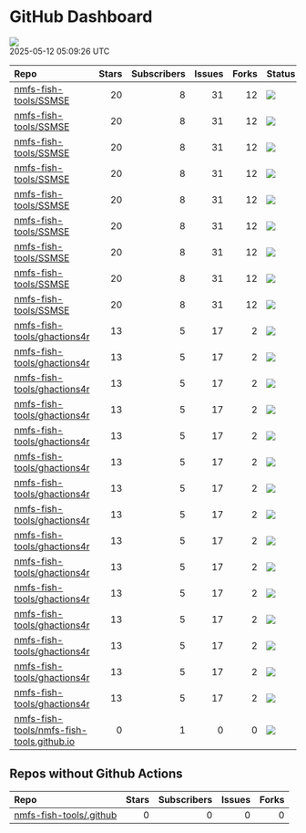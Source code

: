 GitHub Dashboard
================

![](https://github.com/nmfs-fish-tools/status/workflows/Render%20Status/badge.svg)  
2025-05-12 05:09:26 UTC

| Repo                                                                                                      | Stars | Subscribers | Issues | Forks | Status                                                                                                                                                                                                              | Commit                                                                                                                                                                                                               |
|:----------------------------------------------------------------------------------------------------------|------:|------------:|-------:|------:|:--------------------------------------------------------------------------------------------------------------------------------------------------------------------------------------------------------------------|:---------------------------------------------------------------------------------------------------------------------------------------------------------------------------------------------------------------------|
| [nmfs-fish-tools/SSMSE](https://github.com/nmfs-fish-tools/SSMSE)                                         |    20 |           8 |     31 |    12 | [![](https://github.com/nmfs-fish-tools/SSMSE/workflows/call-r-cmd-check/badge.svg)](https://github.com/nmfs-fish-tools/SSMSE/actions/runs/14950417718)                                                             | <a href="https://github.com/nmfs-fish-tools/SSMSE/commit/b53995fccdf81c772a04f3ca7d8908ad9443fcc5" title="change ghactions4r org location">b53995</a>                                                                |
| [nmfs-fish-tools/SSMSE](https://github.com/nmfs-fish-tools/SSMSE)                                         |    20 |           8 |     31 |    12 | [![](https://github.com/nmfs-fish-tools/SSMSE/workflows/call-calc_coverage/badge.svg)](https://github.com/nmfs-fish-tools/SSMSE/actions/runs/14797239789)                                                           | <a href="https://github.com/nmfs-fish-tools/SSMSE/commit/50ec0ad152e03e703bc7c34549a38bc59f23a67d" title="Prevent all files SS_output could possibly need from being deleted">50ec0a</a>                             |
| [nmfs-fish-tools/SSMSE](https://github.com/nmfs-fish-tools/SSMSE)                                         |    20 |           8 |     31 |    12 | [![](https://github.com/nmfs-fish-tools/SSMSE/workflows/call-doc-and-style-r/badge.svg)](https://github.com/nmfs-fish-tools/SSMSE/actions/runs/9226599777)                                                          | <a href="https://github.com/nmfs-fish-tools/SSMSE/commit/1f12b27f65403062d914a79d6e239e5ccb3e9dc0" title="style and docs: run devtools::document() and styler::style_pkg()">1f12b2</a>                               |
| [nmfs-fish-tools/SSMSE](https://github.com/nmfs-fish-tools/SSMSE)                                         |    20 |           8 |     31 |    12 | [![](https://github.com/nmfs-fish-tools/SSMSE/workflows/Render%20README/badge.svg)](https://github.com/nmfs-fish-tools/SSMSE/actions/runs/8515869774)                                                               | <a href="https://github.com/nmfs-fish-tools/SSMSE/commit/07850edb449c1ff194dc1e94101d019b8dae87ab" title="rm other uneeded workflows">07850e</a>                                                                     |
| [nmfs-fish-tools/SSMSE](https://github.com/nmfs-fish-tools/SSMSE)                                         |    20 |           8 |     31 |    12 | [![](https://github.com/nmfs-fish-tools/SSMSE/actions/workflows/pages/pages-build-deployment/badge.svg)](https://github.com/nmfs-fish-tools/SSMSE/actions/runs/9226634459)                                          | <a href="https://github.com/nmfs-fish-tools/SSMSE/commit/4e67aba54655200a90d862d92a81bc6dc77b8edb" title="Deploying to gh-pages from @ nmfs-fish-tools/SSMSE@1f12b27f65403062d914a79d6e239e5ccb3e9dc0 🚀">4e67ab</a> |
| [nmfs-fish-tools/SSMSE](https://github.com/nmfs-fish-tools/SSMSE)                                         |    20 |           8 |     31 |    12 | [![](https://github.com/nmfs-fish-tools/SSMSE/workflows/call-update-pkgdown/badge.svg)](https://github.com/nmfs-fish-tools/SSMSE/actions/runs/8515178981)                                                           | <a href="https://github.com/nmfs-fish-tools/SSMSE/commit/e1e5f42e064dae1ef4f33d1d8dc4216cadfc9f60" title="try a pkgdown build workflow">e1e5f4</a>                                                                   |
| [nmfs-fish-tools/SSMSE](https://github.com/nmfs-fish-tools/SSMSE)                                         |    20 |           8 |     31 |    12 | [![](https://github.com/nmfs-fish-tools/SSMSE/workflows/deploy%20pkgdown%20and%20user%20manual/badge.svg)](https://github.com/nmfs-fish-tools/SSMSE/actions/runs/14763753483)                                       | <a href="https://github.com/nmfs-fish-tools/SSMSE/commit/b53995fccdf81c772a04f3ca7d8908ad9443fcc5" title="change ghactions4r org location">b53995</a>                                                                |
| [nmfs-fish-tools/SSMSE](https://github.com/nmfs-fish-tools/SSMSE)                                         |    20 |           8 |     31 |    12 | [![](https://github.com/nmfs-fish-tools/SSMSE/workflows/gitleaks/badge.svg)](https://github.com/nmfs-fish-tools/SSMSE/actions/runs/8853743150)                                                                      | <a href="https://github.com/nmfs-fish-tools/SSMSE/commit/931617e6b4e1773e6b333f232c41095511a889a2" title="test secret scanning">931617</a>                                                                           |
| [nmfs-fish-tools/SSMSE](https://github.com/nmfs-fish-tools/SSMSE)                                         |    20 |           8 |     31 |    12 | [![](https://github.com/nmfs-fish-tools/SSMSE/actions/workflows/github-code-scanning/codeql/badge.svg)](https://github.com/nmfs-fish-tools/SSMSE/actions/runs/14962950480)                                          | <a href="https://github.com/nmfs-fish-tools/SSMSE/commit/b53995fccdf81c772a04f3ca7d8908ad9443fcc5" title="change ghactions4r org location">b53995</a>                                                                |
| [nmfs-fish-tools/ghactions4r](https://github.com/nmfs-fish-tools/ghactions4r)                             |    13 |           5 |     17 |     2 | [![](https://github.com/nmfs-fish-tools/ghactions4r/workflows/calc-coverage/badge.svg)](https://github.com/nmfs-fish-tools/ghactions4r/actions/runs/9293801172)                                                     | <a href="https://github.com/nmfs-fish-tools/ghactions4r/commit/3456d100a858796027f754ce70462b633054eb38" title="fix spaces">3456d1</a>                                                                               |
| [nmfs-fish-tools/ghactions4r](https://github.com/nmfs-fish-tools/ghactions4r)                             |    13 |           5 |     17 |     2 | [![](https://github.com/nmfs-fish-tools/ghactions4r/workflows/calc-covr-no-push/badge.svg)](https://github.com/nmfs-fish-tools/ghactions4r/actions/runs/13976815613)                                                | <a href="https://github.com/nmfs-fish-tools/ghactions4r/commit/4c57ea210b9c457126438a9cdb041612596de5b3" title="make reporting simpler">4c57ea</a>                                                                   |
| [nmfs-fish-tools/ghactions4r](https://github.com/nmfs-fish-tools/ghactions4r)                             |    13 |           5 |     17 |     2 | [![](https://github.com/nmfs-fish-tools/ghactions4r/workflows/call-build-pkgdown/badge.svg)](https://github.com/nmfs-fish-tools/ghactions4r/actions/runs/14916177318)                                               | <a href="https://github.com/nmfs-fish-tools/ghactions4r/commit/bd4fff572b7461ce341d9728c919ae707150ede9" title="style and docs: run devtools::document() and styler::style_pkg()">bd4fff</a>                         |
| [nmfs-fish-tools/ghactions4r](https://github.com/nmfs-fish-tools/ghactions4r)                             |    13 |           5 |     17 |     2 | [![](https://github.com/nmfs-fish-tools/ghactions4r/workflows/call-calc-cov-octocov/badge.svg)](https://github.com/nmfs-fish-tools/ghactions4r/actions/runs/14477657334)                                            | <a href="https://github.com/nmfs-fish-tools/ghactions4r/commit/6ef95b29901dbe4216fe96a49534e163ded26efe" title="deprecate use_calc_coverage">6ef95b</a>                                                              |
| [nmfs-fish-tools/ghactions4r](https://github.com/nmfs-fish-tools/ghactions4r)                             |    13 |           5 |     17 |     2 | [![](https://github.com/nmfs-fish-tools/ghactions4r/workflows/call-calc-cov-summaries/badge.svg)](https://github.com/nmfs-fish-tools/ghactions4r/actions/runs/14916177304)                                          | <a href="https://github.com/nmfs-fish-tools/ghactions4r/commit/bd4fff572b7461ce341d9728c919ae707150ede9" title="style and docs: run devtools::document() and styler::style_pkg()">bd4fff</a>                         |
| [nmfs-fish-tools/ghactions4r](https://github.com/nmfs-fish-tools/ghactions4r)                             |    13 |           5 |     17 |     2 | [![](https://github.com/nmfs-fish-tools/ghactions4r/workflows/call-calc-covr-no-push/badge.svg)](https://github.com/nmfs-fish-tools/ghactions4r/actions/runs/13978230201)                                           | <a href="https://github.com/nmfs-fish-tools/ghactions4r/commit/45e34ff5eb53b5329bd1caa0dce9bf167af8586c" title="set up reusable workflows">45e34f</a>                                                                |
| [nmfs-fish-tools/ghactions4r](https://github.com/nmfs-fish-tools/ghactions4r)                             |    13 |           5 |     17 |     2 | [![](https://github.com/nmfs-fish-tools/ghactions4r/workflows/call-create-cov-badge/badge.svg)](https://github.com/nmfs-fish-tools/ghactions4r/actions/runs/14916177300)                                            | <a href="https://github.com/nmfs-fish-tools/ghactions4r/commit/bd4fff572b7461ce341d9728c919ae707150ede9" title="style and docs: run devtools::document() and styler::style_pkg()">bd4fff</a>                         |
| [nmfs-fish-tools/ghactions4r](https://github.com/nmfs-fish-tools/ghactions4r)                             |    13 |           5 |     17 |     2 | [![](https://github.com/nmfs-fish-tools/ghactions4r/workflows/call-doc-and-style-r/badge.svg)](https://github.com/nmfs-fish-tools/ghactions4r/actions/runs/14916177319)                                             | <a href="https://github.com/nmfs-fish-tools/ghactions4r/commit/bd4fff572b7461ce341d9728c919ae707150ede9" title="style and docs: run devtools::document() and styler::style_pkg()">bd4fff</a>                         |
| [nmfs-fish-tools/ghactions4r](https://github.com/nmfs-fish-tools/ghactions4r)                             |    13 |           5 |     17 |     2 | [![](https://github.com/nmfs-fish-tools/ghactions4r/workflows/call-r-cmd-check/badge.svg)](https://github.com/nmfs-fish-tools/ghactions4r/actions/runs/14950322679)                                                 | <a href="https://github.com/nmfs-fish-tools/ghactions4r/commit/bd4fff572b7461ce341d9728c919ae707150ede9" title="style and docs: run devtools::document() and styler::style_pkg()">bd4fff</a>                         |
| [nmfs-fish-tools/ghactions4r](https://github.com/nmfs-fish-tools/ghactions4r)                             |    13 |           5 |     17 |     2 | [![](https://github.com/nmfs-fish-tools/ghactions4r/workflows/call-spell-check/badge.svg)](https://github.com/nmfs-fish-tools/ghactions4r/actions/runs/14916177313)                                                 | <a href="https://github.com/nmfs-fish-tools/ghactions4r/commit/bd4fff572b7461ce341d9728c919ae707150ede9" title="style and docs: run devtools::document() and styler::style_pkg()">bd4fff</a>                         |
| [nmfs-fish-tools/ghactions4r](https://github.com/nmfs-fish-tools/ghactions4r)                             |    13 |           5 |     17 |     2 | [![](https://github.com/nmfs-fish-tools/ghactions4r/workflows/call-style-description/badge.svg)](https://github.com/nmfs-fish-tools/ghactions4r/actions/runs/9912740522)                                            | <a href="https://github.com/nmfs-fish-tools/ghactions4r/commit/39f02f9df47b4d6c336377ee9cdc0900388fafe0" title="try error instead">39f02f</a>                                                                        |
| [nmfs-fish-tools/ghactions4r](https://github.com/nmfs-fish-tools/ghactions4r)                             |    13 |           5 |     17 |     2 | [![](https://github.com/nmfs-fish-tools/ghactions4r/workflows/call-update-pkgdown/badge.svg)](https://github.com/nmfs-fish-tools/ghactions4r/actions/runs/14916177307)                                              | <a href="https://github.com/nmfs-fish-tools/ghactions4r/commit/bd4fff572b7461ce341d9728c919ae707150ede9" title="style and docs: run devtools::document() and styler::style_pkg()">bd4fff</a>                         |
| [nmfs-fish-tools/ghactions4r](https://github.com/nmfs-fish-tools/ghactions4r)                             |    13 |           5 |     17 |     2 | [![](https://github.com/nmfs-fish-tools/ghactions4r/actions/workflows/dependabot/dependabot-updates/badge.svg)](https://github.com/nmfs-fish-tools/ghactions4r/actions/runs/14845279128)                            | <a href="https://github.com/nmfs-fish-tools/ghactions4r/commit/1d39935be2b4fd8a4f66b087a7f30e8b03d66c64" title="update snapshots">1d3993</a>                                                                         |
| [nmfs-fish-tools/ghactions4r](https://github.com/nmfs-fish-tools/ghactions4r)                             |    13 |           5 |     17 |     2 | [![](https://github.com/nmfs-fish-tools/ghactions4r/actions/workflows/github-code-scanning/codeql/badge.svg)](https://github.com/nmfs-fish-tools/ghactions4r/actions/runs/14916177198)                              | <a href="https://github.com/nmfs-fish-tools/ghactions4r/commit/bd4fff572b7461ce341d9728c919ae707150ede9" title="style and docs: run devtools::document() and styler::style_pkg()">bd4fff</a>                         |
| [nmfs-fish-tools/ghactions4r](https://github.com/nmfs-fish-tools/ghactions4r)                             |    13 |           5 |     17 |     2 | [![](https://github.com/nmfs-fish-tools/ghactions4r/actions/workflows/pages/pages-build-deployment/badge.svg)](https://github.com/nmfs-fish-tools/ghactions4r/actions/runs/14916212020)                             | <a href="https://github.com/nmfs-fish-tools/ghactions4r/commit/4b35f846d0bfe565d264892f19ecf674c2f3d35f" title="Built site for ghactions4r@0.3.0: bd4fff5">4b35f8</a>                                                |
| [nmfs-fish-tools/nmfs-fish-tools.github.io](https://github.com/nmfs-fish-tools/nmfs-fish-tools.github.io) |     0 |           1 |      0 |     0 | [![](https://github.com/nmfs-fish-tools/nmfs-fish-tools.github.io/actions/workflows/pages/pages-build-deployment/badge.svg)](https://github.com/nmfs-fish-tools/nmfs-fish-tools.github.io/actions/runs/14064899374) | <a href="https://github.com/nmfs-fish-tools/nmfs-fish-tools.github.io/commit/04b0dad2b42f5523d293e029c82370b80ec19462" title="try deleting readme">04b0da</a>                                                        |

## Repos without Github Actions

| Repo                                                                  | Stars | Subscribers | Issues | Forks |
|:----------------------------------------------------------------------|------:|------------:|-------:|------:|
| [nmfs-fish-tools/.github](https://github.com/nmfs-fish-tools/.github) |     0 |           0 |      0 |     0 |
